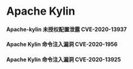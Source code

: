 #  Apache Kylin

#### Apache-kylin 未授权配置泄露 CVE-2020-13937

#### Apache Kylin 命令注入漏洞 CVE-2020-1956

#### Apache Kylin 命令注入漏洞 CVE-2020-13925

